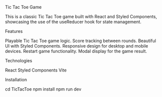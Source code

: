 Tic Tac Toe Game

This is a classic Tic Tac Toe game built with React and Styled Components, showcasing the use of the useReducer hook for state management.

Features

Playable Tic Tac Toe game logic.
Score tracking between rounds.
Beautiful UI with Styled Components.
Responsive design for desktop and mobile devices.
Restart game functionality.
Modal display for the game result.

Technologies

React
Styled Components
Vite

Installation

cd TicTacToe
npm install
npm run dev
